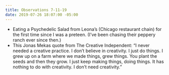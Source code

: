 ```yaml
---
title: Observations 7-11-19
date: 2019-07-26 18:07:00 -05:00
---
```


- Eating a Psychedelic Salad from Leona’s (Chicago restaurant chain) for the first time since I was a preteen. (I’ve been chasing their peppery ranch ever since then.)
- This Jonas Mekas quote from The Creative Independent: “I never needed a creative practice. I don’t believe in creativity. I just do things. I grew up on a farm where we made things, grew things. You plant the seeds and then they grow. I just keep making things, doing things. It has nothing to do with creativity. I don’t need creativity.”
